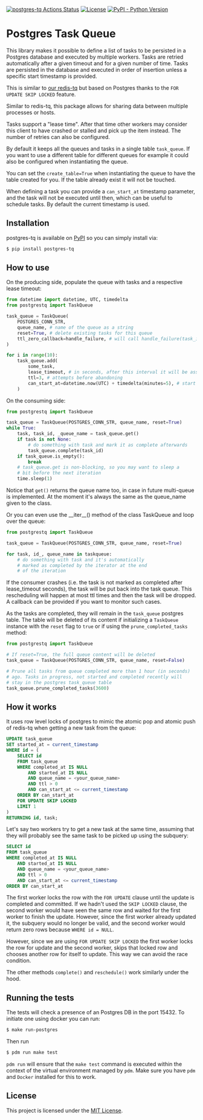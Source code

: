 [![postgres-tq Actions Status](https://github.com/flix-tech/postgres-tq/workflows/CI/CD%20Pipeline/badge.svg?branch=main)](https://github.com/flix-tech/postgres-tq/actions)
[![License](https://img.shields.io/github/license/flix-tech/postgres-tq)](https://pypi.org/project/postgres-tq/)
[![PyPI - Python Version](https://img.shields.io/pypi/v/postgres-tq)](https://pypi.org/project/postgres-tq/)

# Postgres Task Queue

This library makes it possible to define a list of tasks to be persisted in a Postgres database and executed by multiple workers. Tasks are retried automatically after a given timeout and for a given number of time. Tasks are persisted in the database and executed in order of insertion unless a specific start timestamp is provided.

This is similar to [our redis-tq](https://github.com/flix-tech/redis-tq) but based on Postgres thanks to the `FOR UPDATE SKIP LOCKED` feature.

Similar to redis-tq, this package allows for sharing data between multiple processes or hosts.

Tasks support a "lease time". After that time other workers may consider this client to have crashed or stalled and pick up the item instead. The number of retries can also be configured.

By default it keeps all the queues and tasks in a single table `task_queue`. If you want to use a different table for different queues for example it could also be configured when instantiating the queue.

You can set the `create_table=True` when instantiating the queue to have the table created for you. If the table already exist it will not be touched.

When defining a task you can provide a `can_start_at` timestamp parameter, and the task will not be executed until then, which can be useful to schedule tasks. By default the current timestamp is used.

## Installation

postgres-tq is available on [PyPI][] so you can simply install via:

```bash
$ pip install postgres-tq
```

[PyPI]: https://pypi.org/project/postgres-tq/

## How to use

On the producing side, populate the queue with tasks and a respective lease timeout:

```py
from datetime import datetime, UTC, timedelta
from postgrestq import TaskQueue

task_queue = TaskQueue(
    POSTGRES_CONN_STR,
    queue_name, # name of the queue as a string
    reset=True, # delete existing tasks for this queue
    ttl_zero_callback=handle_failure, # will call handle_failure(task_id, task) when the task failed too many times
)

for i in range(10):
    task_queue.add(
        some_task,
        lease_timeout, # in seconds, after this interval it will be assumed to have failed (and the callback is called)
        ttl=3, # attempts before abandoning
        can_start_at=datetime.now(UTC) + timedelta(minutes=5), # start it not before than 5 minutes in the future
    )
```

On the consuming side:

```py
from postgrestq import TaskQueue

task_queue = TaskQueue(POSTGRES_CONN_STR, queue_name, reset=True)
while True:
    task, task_id, _queue_name = task_queue.get()
    if task is not None:
        # do something with task and mark it as complete afterwards
        task_queue.complete(task_id)
    if task_queue.is_empty():
        break
    # task_queue.get is non-blocking, so you may want to sleep a
    # bit before the next iteration
    time.sleep(1)
```

Notice that `get()` returns the queue name too, in case in future multi-queue is implemented.
At the moment it's always the same as the queue_name given to the class.

Or you can even use the \_\_iter\_\_() method of the class TaskQueue and loop over the queue:

```py
from postgrestq import TaskQueue

task_queue = TaskQueue(POSTGRES_CONN_STR, queue_name, reset=True)

for task, id_, queue_name in taskqueue:
    # do something with task and it's automatically
    # marked as completed by the iterator at the end
    # of the iteration

```

If the consumer crashes (i.e. the task is not marked as completed after lease_timeout seconds), the task will be put back into the task queue. This rescheduling will happen at most ttl times and then the task will be dropped. A callback can be provided if you want to monitor such cases.

As the tasks are completed, they will remain in the `task_queue`
postgres table. The table will be deleted of its content if
initializing a `TaskQueue` instance with the `reset` flag to `true`
or if using the `prune_completed_tasks` method:

```py
from postgrestq import TaskQueue

# If reset=True, the full queue content will be deleted
task_queue = TaskQueue(POSTGRES_CONN_STR, queue_name, reset=False)

# Prune all tasks from queue completed more than 1 hour (in seconds)
# ago. Tasks in progress, not started and completed recently will
# stay in the postgres task_queue table
task_queue.prune_completed_tasks(3600)

```


## How it works

It uses row level locks of postgres to mimic the atomic pop and atomic push of redis-tq when getting a new task from the queue:

```sql
UPDATE task_queue
SET started_at = current_timestamp
WHERE id = (
    SELECT id
    FROM task_queue
    WHERE completed_at IS NULL
        AND started_at IS NULL
        AND queue_name = <your_queue_name>
        AND ttl > 0
        AND can_start_at <= current_timestamp
    ORDER BY can_start_at
    FOR UPDATE SKIP LOCKED
    LIMIT 1
)
RETURNING id, task;
```

Let's say two workers try to get a new task at the same time, assuming that they will probably see the same task to be picked up using the subquery:

```sql
SELECT id
FROM task_queue
WHERE completed_at IS NULL
    AND started_at IS NULL
    AND queue_name = <your_queue_name>
    AND ttl > 0
    AND can_start_at <= current_timestamp
ORDER BY can_start_at
```

The first worker locks the row with the `FOR UPDATE` clause until the update is completed and committed. If we hadn't used the `SKIP LOCKED` clause, the second worker would have seen the same row and waited for the first worker to finish the update. However, since the first worker already updated it, the subquery would no longer be valid, and the second worker would return zero rows because `WHERE id = NULL`.

However, since we are using `FOR UPDATE SKIP LOCKED` the first worker locks the row for update and the second worker, skips that locked row and chooses another row for itself to update. This way we can avoid the race condition.

The other methods `complete()` and `reschedule()` work similarly under the hood.

## Running the tests

The tests will check a presence of an Postgres DB in the port 15432. To initiate one using docker you can run:

```bash
$ make run-postgres
```

Then run

```bash
$ pdm run make test
```

`pdm run` will ensure that the `make test` command is executed within the context of the virtual environment managed by `pdm`. Make sure you have `pdm` and `Docker` installed for this to work.

## License

This project is licensed under the [MIT License](LICENSE).
